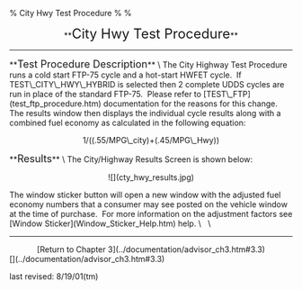 % City Hwy Test Procedure
% 
% 

<center>
**<font size="+2">City Hwy Test Procedure</font>**

* * * * *

</center>
<p>
**<font size="+1">Test Procedure Description</font>** \
The City Highway Test Procedure runs a cold start FTP-75 cycle and a
hot-start HWFET cycle.  If TEST\_CITY\_HWY\_HYBRID is selected then 2
complete UDDS cycles are run in place of the standard FTP-75.  Please
refer to [TEST\_FTP](test_ftp_procedure.htm) documentation for the
reasons for this change. The results window then displays the individual
cycle results along with a combined fuel economy as calculated in the
following equation:

<center>
<p>
1/((.55/MPG\_city)+(.45/MPG\_Hwy))

</center>
<p>
**<font size="+1">Results</font>** \
The City/Highway Results Screen is shown below:

<center>
<p>
![](cty_hwy_results.jpg)

</center>
The window sticker button will open a new window with the adjusted fuel
economy numbers that a consumer may see posted on the vehicle window at
the time of purchase.  For more information on the adjustment factors
see [Window Sticker](Window_Sticker_Help.htm) help. \
  \
 

* * * * *

<center>
[Return to Chapter 3](../documentation/advisor_ch3.htm#3.3)

</center>
[](../documentation/advisor_ch3.htm#3.3)

<p>
last revised: 8/19/01(tm)
